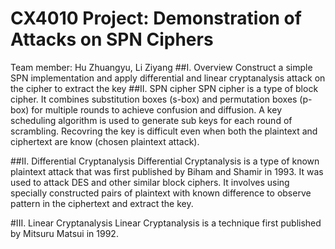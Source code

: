 # CX4010 Project: Demonstration of Attacks on SPN Ciphers
Team member: Hu Zhuangyu, Li Ziyang
##I. Overview
Construct a simple SPN implementation and apply differential and linear cryptanalysis attack on the cipher to extract the key
##II. SPN cipher
SPN cipher is a type of block cipher. It combines substitution boxes (s-box) and permutation boxes (p-box) for multiple rounds to achieve confusion and diffusion. A key scheduling algorithm is used to generate sub keys for each round of scrambling. Recovring the key is difficult even when both the plaintext and ciphertext are know (chosen plaintext attack).

##II. Differential Cryptanalysis
Differential Cryptanalysis is a type of known plaintext attack that was first published by Biham and Shamir in 1993. It was used to attack DES and other similar block ciphers. It involves using specially constructed pairs of plaintext with known difference to observe pattern in the ciphertext and extract the key.

#III. Linear Cryptanalysis
Linear Cryptanalysis is a technique first published by Mitsuru Matsui in 1992.

